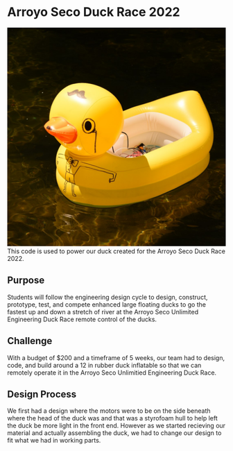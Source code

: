 # Arroyo Seco Duck Race 2022  
![Testing the duck in the river](https://github.com/maureensanchez99/Arroyo-Seco-Duck-Race-2022/blob/main/images/testing%20duck%20in%20river.jpg)  
This code is used to power our duck created for the Arroyo Seco Duck Race 2022.  
## Purpose    
Students will follow the engineering design cycle to design, construct, prototype, test, and compete enhanced large floating ducks to go the fastest up and down a stretch of river at the Arroyo Seco Unlimited Engineering Duck Race remote control of the ducks.  
## Challenge  
With a budget of $200 and a timeframe of 5 weeks, our team had to design, code, and build around a 12 in rubber duck inflatable so that we can remotely operate it in the Arroyo Seco Unlimitied Engineering Duck Race.  
## Design Process  
We first had a design where the motors were to be on the side beneath where the head of the duck was and that was a styrofoam hull to help left the duck be more light in the front end. However as we started recieving our material and actually assembling the duck, we had to change our design to fit what we had in working parts. 
